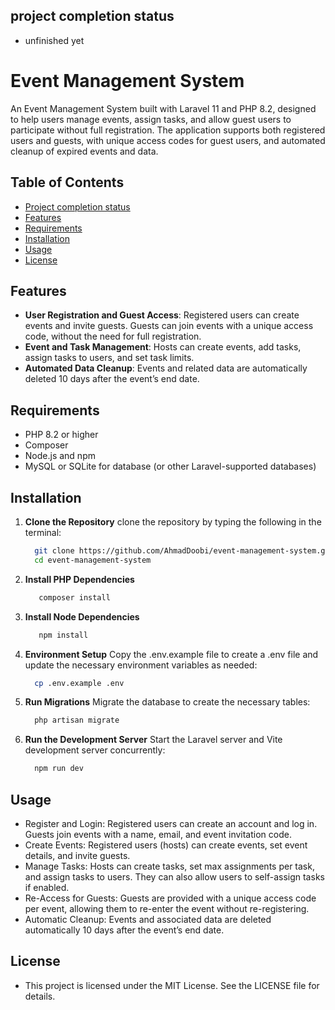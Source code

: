 ## project completion status
- unfinished yet
# Event Management System

An Event Management System built with Laravel 11 and PHP 8.2, designed to help users manage events, assign tasks, and allow guest users to participate without full registration. The application supports both registered users and guests, with unique access codes for guest users, and automated cleanup of expired events and data.

## Table of Contents
- [Project completion status](#project-completion-status)
- [Features](#features)
- [Requirements](#requirements)
- [Installation](#installation)
- [Usage](#usage)
- [License](#license)

## Features

- **User Registration and Guest Access**: Registered users can create events and invite guests. Guests can join events with a unique access code, without the need for full registration.
- **Event and Task Management**: Hosts can create events, add tasks, assign tasks to users, and set task limits.
- **Automated Data Cleanup**: Events and related data are automatically deleted 10 days after the event’s end date.

## Requirements

- PHP 8.2 or higher
- Composer
- Node.js and npm
- MySQL or SQLite for database (or other Laravel-supported databases)

## Installation

1. **Clone the Repository**
    clone the repository by typing the following in the terminal:
      ```bash
        git clone https://github.com/AhmadDoobi/event-management-system.git
        cd event-management-system

2. **Install PHP Dependencies**
     ```bash
        composer install

3. **Install Node Dependencies**
     ```bash
        npm install

4. **Environment Setup**
    Copy the .env.example file to create a .env file and update the necessary environment variables as needed:
      ```bash
        cp .env.example .env

5. **Run Migrations**
    Migrate the database to create the necessary tables:
      ```bash
        php artisan migrate

6. **Run the Development Server**
    Start the Laravel server and Vite development server concurrently:
      ```bash
        npm run dev

## Usage

- Register and Login: Registered users can create an account and log in. Guests join events with a name, email, and event invitation code.
- Create Events: Registered users (hosts) can create events, set event details, and invite guests.
- Manage Tasks: Hosts can create tasks, set max assignments per task, and assign tasks to users. They can also allow users to self-assign tasks if enabled.
- Re-Access for Guests: Guests are provided with a unique access code per event, allowing them to re-enter the event without re-registering.
- Automatic Cleanup: Events and associated data are deleted automatically 10 days after the event’s end date.

## License
- This project is licensed under the MIT License. See the LICENSE file for details.
